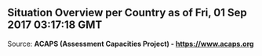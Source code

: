 ## Situation Overview per Country as of Fri, 01 Sep 2017 03:17:18 GMT

Source: **ACAPS (Assessment Capacities Project) - https://www.acaps.org**